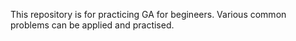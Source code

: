This repository is for practicing GA for begineers. 
Various common problems can be applied and practised. 
